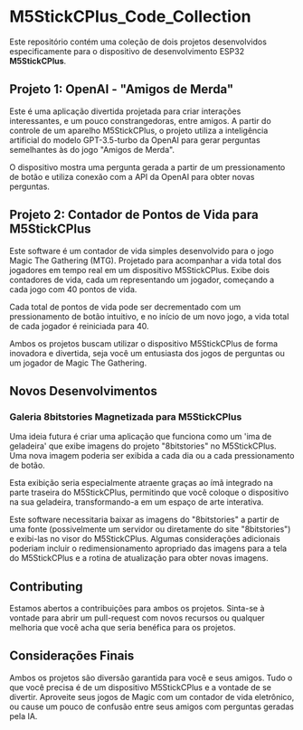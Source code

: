 # M5StickCPlus_Code_Collection

Este repositório contém uma coleção de dois projetos desenvolvidos especificamente para o dispositivo de desenvolvimento ESP32 **M5StickCPlus**.

## Projeto 1: OpenAI - "Amigos de Merda"

Este é uma aplicação divertida projetada para criar interações interessantes, e um pouco constrangedoras, entre amigos. A partir do controle de um aparelho M5StickCPlus, o projeto utiliza a inteligência artificial do modelo GPT-3.5-turbo da OpenAI para gerar perguntas semelhantes às do jogo "Amigos de Merda".

O dispositivo mostra uma pergunta gerada a partir de um pressionamento de botão e utiliza conexão com a API da OpenAI para obter novas perguntas. 

## Projeto 2: Contador de Pontos de Vida para M5StickCPlus

Este software é um contador de vida simples desenvolvido para o jogo Magic The Gathering (MTG). Projetado para acompanhar a vida total dos jogadores em tempo real em um dispositivo M5StickCPlus. Exibe dois contadores de vida, cada um representando um jogador, começando a cada jogo com 40 pontos de vida.

Cada total de pontos de vida pode ser decrementado com um pressionamento de botão intuitivo, e no início de um novo jogo, a vida total de cada jogador é reiniciada para 40.

Ambos os projetos buscam utilizar o dispositivo M5StickCPlus de forma inovadora e divertida, seja você um entusiasta dos jogos de perguntas ou um jogador de Magic The Gathering.

## Novos Desenvolvimentos

### Galeria 8bitstories Magnetizada para M5StickCPlus

Uma ideia futura é criar uma aplicação que funciona como um 'ima de geladeira' que exibe imagens do projeto "8bitstories" no M5StickCPlus. Uma nova imagem poderia ser exibida a cada dia ou a cada pressionamento de botão.

Esta exibição seria especialmente atraente graças ao ímã integrado na parte traseira do M5StickCPlus, permitindo que você coloque o dispositivo na sua geladeira, transformando-a em um espaço de arte interativa.

Este software necessitaria baixar as imagens do "8bitstories" a partir de uma fonte (possivelmente um servidor ou diretamente do site "8bitstories") e exibi-las no visor do M5StickCPlus. Algumas considerações adicionais poderiam incluir o redimensionamento apropriado das imagens para a tela do M5StickCPlus e a rotina de atualização para obter novas imagens.

## Contributing

Estamos abertos a contribuições para ambos os projetos. Sinta-se à vontade para abrir um pull-request com novos recursos ou qualquer melhoria que você acha que seria benéfica para os projetos.

## Considerações Finais

Ambos os projetos são diversão garantida para você e seus amigos. Tudo o que você precisa é de um dispositivo M5StickCPlus e a vontade de se divertir. Aproveite seus jogos de Magic com um contador de vida eletrônico, ou cause um pouco de confusão entre seus amigos com perguntas geradas pela IA.
